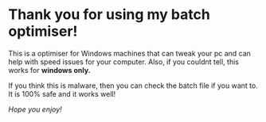 # Thank you for using my batch optimiser!

This is a optimiser for Windows machines that can tweak your pc and
can help with speed issues for your computer.
Also, if you couldnt tell, this works for **windows only.**

If you think this is malware, then you can check the batch file
if you want to. It is 100% safe and it works well!

*Hope you enjoy!*
